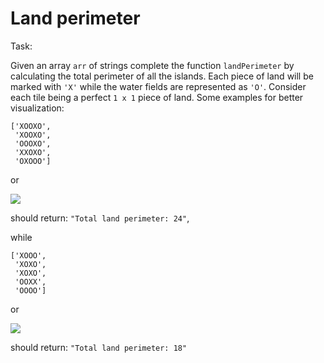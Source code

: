 # Land perimeter

Task:

Given an array `arr` of strings complete the function `landPerimeter` by calculating the total perimeter of all the islands. Each piece of land will be marked with `'X'` while the water fields are represented as `'O'`. Consider each tile being a perfect `1 x 1` piece of land. Some examples for better visualization:

```
['XOOXO',
 'XOOXO',
 'OOOXO',
 'XXOXO',
 'OXOOO']
 ```
or 
 
![](./pic_1.jpg)
 
should return: `"Total land perimeter: 24"`,

while

```
['XOOO',
 'XOXO',
 'XOXO',
 'OOXX',
 'OOOO']
 ```
 or
 
 ![](./pic_2.jpg)
 
 should return: `"Total land perimeter: 18"`
 